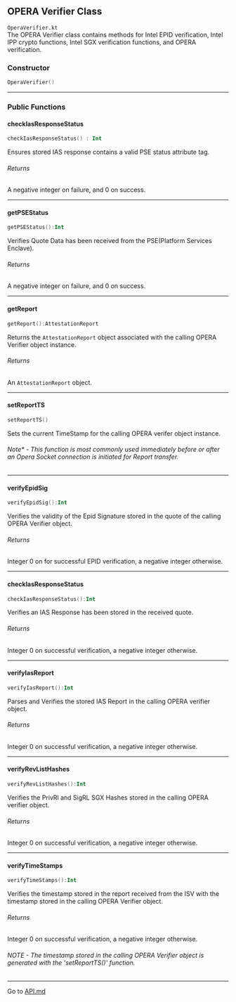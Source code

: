 ## OPERA Verifier Class 

`OperaVerifier.kt`  
The OPERA Verifier class contains methods for Intel EPID verification, Intel IPP crypto functions, Intel SGX    verification functions, and OPERA verification.  

### Constructor 
```kotlin
OperaVerifier()
```
-----------------------

### Public Functions

#### checkIasResponseStatus
```kotlin
checkIasResponseStatus() : Int
```  
Ensures stored IAS response contains a valid PSE status attribute tag.

###### Returns
A negative integer on failure, and 0 on success.

-------------------

#### getPSEStatus  
```kotlin
getPSEStatus():Int
```  
Verifies Quote Data has been received from the PSE(Platform Services Enclave).

###### Returns
A negative integer on failure, and 0 on success. 

--------------------

#### getReport  
```kotlin
getReport():AttestationReport
```  
Returns the `AttestationReport` object associated with the calling OPERA Verifier object instance.  

###### Returns
An `AttestationReport` object. 

---------------------------------

#### setReportTS  
```kotlin
setReportTS()
```  
Sets the current TimeStamp for the calling OPERA verifer object instance.  

###### Note* - This function is most commonly used immediately before or after an Opera Socket connection is initiated for Report transfer.

---------------------------------

#### verifyEpidSig
```kotlin
verifyEpidSig():Int
```  
Verifies the validity of the Epid Signature stored in the quote of the calling OPERA Verifier object. 

###### Returns
Integer 0 on for successful EPID verification, a negative integer otherwise.

---------------------------------

#### checkIasResponseStatus
```kotlin
checkIasResponseStatus():Int
```  
Verifies an IAS Response has been stored in the received quote.

###### Returns
Integer 0 on successful verification, a negative integer otherwise.

---------------------------------

#### verifyIasReport
```kotlin
verifyIasReport():Int
```  
Parses and Verifies the stored IAS Report in the calling OPERA verifier object.

###### Returns
Integer 0 on successful verification, a negative integer otherwise.

---------------------------------


#### verifyRevListHashes
```kotlin
verifyRevListHashes():Int
```  
Verifies the PrivRl and SigRL SGX Hashes stored in the calling OPERA verifier object.

###### Returns
Integer 0 on successful verification, a negative integer otherwise.

---------------------------------


#### verifyTimeStamps
```kotlin
verifyTimeStamps():Int
```  
Verifies the timestamp stored in the report received from the ISV with the timestamp stored in the calling OPERA Verifier object.

###### Returns
Integer 0 on successful verification, a negative integer otherwise.

###### *NOTE* - *The timestamp stored in the calling OPERA Verifier object is generated with the 'setReportTS()' function.*

---------------------------------
Go to [API.md](API.md)
